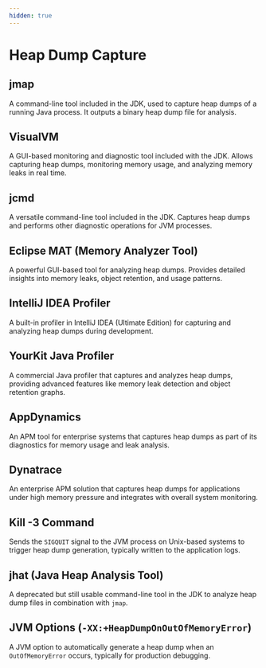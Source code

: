 ```yaml
---
hidden: true
---
```


# Heap Dump Capture

## **jmap**

A command-line tool included in the JDK, used to capture heap dumps of a running Java process. It outputs a binary heap dump file for analysis.

## **VisualVM**

A GUI-based monitoring and diagnostic tool included with the JDK. Allows capturing heap dumps, monitoring memory usage, and analyzing memory leaks in real time.

## **jcmd**

A versatile command-line tool included in the JDK. Captures heap dumps and performs other diagnostic operations for JVM processes.

## **Eclipse MAT (Memory Analyzer Tool)**

A powerful GUI-based tool for analyzing heap dumps. Provides detailed insights into memory leaks, object retention, and usage patterns.

## **IntelliJ IDEA Profiler**

A built-in profiler in IntelliJ IDEA (Ultimate Edition) for capturing and analyzing heap dumps during development.

## **YourKit Java Profiler**

A commercial Java profiler that captures and analyzes heap dumps, providing advanced features like memory leak detection and object retention graphs.

## **AppDynamics**

An APM tool for enterprise systems that captures heap dumps as part of its diagnostics for memory usage and leak analysis.

## **Dynatrace**

An enterprise APM solution that captures heap dumps for applications under high memory pressure and integrates with overall system monitoring.

## **Kill -3 Command**

Sends the `SIGQUIT` signal to the JVM process on Unix-based systems to trigger heap dump generation, typically written to the application logs.

## &#x20;**jhat (Java Heap Analysis Tool)**

A deprecated but still usable command-line tool in the JDK to analyze heap dump files in combination with `jmap`.

## **JVM Options (`-XX:+HeapDumpOnOutOfMemoryError`)**

A JVM option to automatically generate a heap dump when an `OutOfMemoryError` occurs, typically for production debugging.
